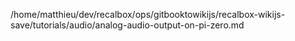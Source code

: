 /home/matthieu/dev/recalbox/ops/gitbooktowikijs/recalbox-wikijs-save/tutorials/audio/analog-audio-output-on-pi-zero.md